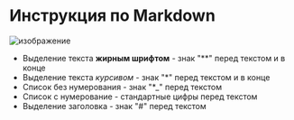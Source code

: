 # Инструкция по Markdown

![изображение](https://www.google.com/imgres?imgurl=https%3A%2F%2Fupload.wikimedia.org%2Fwikipedia%2Fru%2Fthumb%2F4%2F48%2FGeekbrains_logo.svg%2F2560px-Geekbrains_logo.svg.png&imgrefurl=https%3A%2F%2Fru.wikipedia.org%2Fwiki%2F%25D0%25A4%25D0%25B0%25D0%25B9%25D0%25BB%3AGeekbrains_logo.svg&tbnid=-Cc4x2l6lyY_vM&vet=12ahUKEwi-nfa3w7P9AhWStSoKHY7JA28QMygAegQIARBl..i&docid=IwwhxfhvMwfIoM&w=2560&h=330&q=geekbrains%20logo&ved=2ahUKEwi-nfa3w7P9AhWStSoKHY7JA28QMygAegQIARBl)

* Выделение текста **жирным шрифтом** - знак "**" перед текстом и в конце
* Выделение текста *курсивом* - знак "*" перед текстом и в конце
* Список без нумерования - знак "*_" перед текстом
* Список с нумерование - стандартные цифры перед текстом
* Выделение заголовка - знак "#" перед текстом